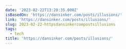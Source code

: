 ```yaml
---
date: '2023-02-22T13:20:35.000Z'
isBasedOn: 'https://dansinker.com/posts/illusions/'
link: 'https://dansinker.com/posts/illusions/'
slug: 2023-02-22-httpsdansinkercompostsillusions
tags:
  - tech
title: 'https://dansinker.com/posts/illusions/'
---
```


